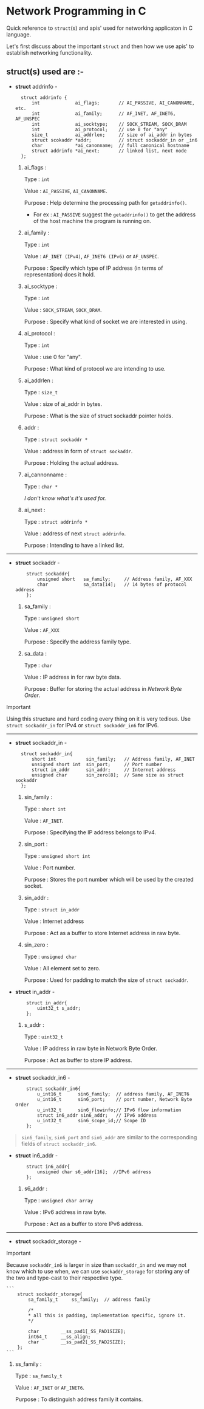 # Network Programming in C

Quick reference to `struct`(s) and apis' used for networking applicaton in C language.

Let's first discuss about the important `struct` and then how we use apis' to establish networking functionality.

## struct(s) used are :-

* **struct** addrinfo -

  ```
    struct addrinfo {
        int             ai_flags;       // AI_PASSIVE, AI_CANONNAME, etc.
        int             ai_family;      // AF_INET, AF_INET6, AF_UNSPEC
        int             ai_socktype;    // SOCK_STREAM, SOCK_DRAM
        int             ai_protocol;    // use 0 for "any"
        size_t          ai_addrlen;     // size of ai_addr in bytes
        struct scokaddr *addr;          // struct sockaddr_in or _in6
        char            *ai_canonname;  // full canonical hostname
        struct addrinfo *ai_next;       // linked list, next node
    };
  ```

    1. ai_flags :

        Type : `int`

        Value : `AI_PASSIVE`, `AI_CANONNAME`.

        Purpose : Help determine the processing path for `getaddrinfo()`.

        * For ex : `AI_PASSIVE` suggest the `getaddrinfo()` to get the address of the host machine the program is running on.

    2. ai_family :

        Type : `int`

        Value : `AF_INET (IPv4)`, `AF_INET6 (IPv6)` or `AF_UNSPEC`.

        Purpose : Specify which type of IP address (in terms of representation) does it hold.

    3. ai_socktype :

        Type : `int`

        Value : `SOCK_STREAM`, `SOCK_DRAM`.

        Purpose : Specify what kind of socket we are interested in using.

    4. ai_protocol :

        Type : `int`

        Value : use 0 for "any".

        Purpose : What kind of protocol we are intending to use.

    5. ai_addrlen :

        Type : `size_t`

        Value : size of ai_addr in bytes.

        Purpose : What is the size of struct sockaddr pointer holds.

    6. addr :

        Type : `struct sockaddr *`

        Value : address in form of `struct sockaddr`.

        Purpose : Holding the actual address.

    7. ai_cannonname :

        Type : `char *`

        *I don't know what's it's used for.*

    8. ai_next :

        Type : `struct addrinfo *`

        Value : address of next `struct addrinfo`.

        Purpose : Intending to have a linked list.

---

* **struct** sockaddr -

    ```
        struct sockaddr{
            unsigned short   sa_family;     // Address family, AF_XXX
            char             sa_data[14];   // 14 bytes of protocol address
        };
    ```

    1. sa_family :

        Type : `unsigned short`

        Value : `AF_XXX`

        Purpose : Specify the address family type.

    2. sa_data :

        Type : `char`

        Value : IP address in for raw byte data.

        Purpose : Buffer for storing the actual address in *Network Byte Order*.

> [!IMPORTANT]
> Using this structure and hard coding every thing on it is very tedious. Use `struct sockaddr_in` for IPv4 or `struct sockaddr_in6` for IPv6.
---

* **struct** sockaddr_in -
  
  ```
    struct sockaddr_in{
        short int           sin_family;   // Address family, AF_INET
        unsigned short int  sin_port;     // Port number
        struct in_addr      sin_addr;     // Internet address
        unsigned char       sin_zero[8];  // Same size as struct sockaddr
    };
  ```

    1. sin_family :

        Type : `short int`

        Value : `AF_INET`.

        Purpose : Specifying the IP address belongs to IPv4.

    2. sin_port :

        Type : `unsigned short int`

        Value : Port number.

        Purpose : Stores the port number which will be used by the created socket.

    3. sin_addr :

        Type : `struct in_addr`

        Value : Internet address

        Purpose : Act as a buffer to store Internet address in raw byte.

    4. sin_zero :

        Type : `unsigned char`

        Value : All element set to zero.

        Purpose : Used for padding to match the size of `struct sockaddr`.


* **struct** in_addr -

    ```
        struct in_addr{
            uint32_t s_addr;
        };
    ```

    1. s_addr :

        Type : `uint32_t`

        Value : IP address in raw byte in Network Byte Order.

        Purpose : Act as buffer to store IP address.

---

* **struct** sockaddr_in6 -
  
    ```
        struct sockaddr_in6{
            u_int16_t      sin6_family;  // address family, AF_INET6
            u_int16_t      sin6_port;    // port number, Network Byte Order
            u_int32_t      sin6_flowinfo;// IPv6 flow information
            struct in6_addr sin6_addr;   // IPv6 address
            u_int32_t      sin6_scope_id;// Scope ID
        };
    ```

> `sin6_family`, `sin6_port` and `sin6_addr` are similar to the corresponding fields of `struct sockaddr_in6`.

* **struct** in6_addr -

    ```
        struct in6_addr{
            unsigned char s6_addr[16];  //IPv6 address
        };
    ```

    1. s6_addr :

        Type : `unsigned char array`

        Value : IPv6 address in raw byte.

        Purpose : Act as a buffer to store IPv6 address.

---

* **struct** sockaddr_storage -

> [!IMPORTANT]
> Because `sockaddr_in6` is larger in size than `sockaddr_in` and we may not know which to use when, we can use `sockaddr_storage` for storing any of the two and type-cast to their respective type.

    ```
        struct sockaddr_storage{
            sa_family_t     ss_family;  // address family

            /*
            * all this is padding, implementation specific, ignore it.
            */

            char        __ss_pad1[_SS_PAD1SIZE];
            int64_t     __ss_align;
            char        __ss_pad2[_SS_PAD2SIZE];
        };
    ```

1. ss_family :

    Type : `sa_family_t`

    Value : `AF_INET` or `AF_INET6`.

    Purpose : To distinguish address family it contains.